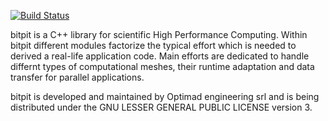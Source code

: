 [![Build Status](https://www.travis-ci.org/optimad/bitpit.svg?branch=travis)](https://www.travis-ci.org/optimad/bitpit)

bitpit is a C++ library for scientific High Performance Computing.
Within bitpit different modules factorize the typical effort which is needed to derived a real-life application code.
Main efforts are dedicated to handle differnt types of computational meshes, their runtime adaptation and data transfer for parallel applications.

bitpit is developed and maintained by Optimad engineering srl and is being distributed under the GNU LESSER GENERAL PUBLIC LICENSE version 3.
